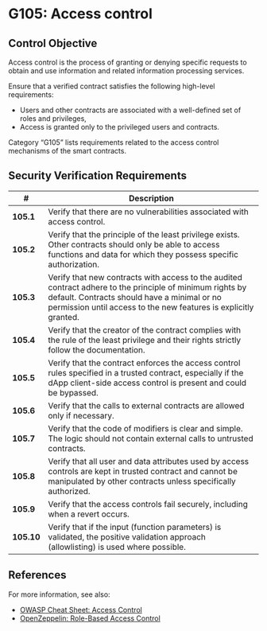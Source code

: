 # G105: Access control

## Control Objective

Access control is the process of granting or denying specific requests to obtain and use information and related information processing services.

Ensure that a verified contract satisfies the following high-level requirements:
* Users and other contracts are associated with a well-defined set of roles and privileges,
* Access is granted only to the privileged users and contracts.

Category “G105” lists requirements related to the access control mechanisms of the smart contracts.

## Security Verification Requirements

| # | Description |
| --- | --- |
| **105.1** | Verify that there are no vulnerabilities associated with access control. | 
| **105.2** | Verify that the principle of the least privilege exists. Other contracts should only be able to access functions and data for which they possess specific authorization. | 
| **105.3** | Verify that new contracts with access to the audited contract adhere to the principle of minimum rights by default. Contracts should have a minimal or no permission until access to the new features is explicitly granted. | 
| **105.4** | Verify that the creator of the contract complies with the rule of the least privilege and their rights strictly follow the documentation. |
| **105.5** | Verify that the contract enforces the access control rules specified in a trusted contract, especially if the dApp client-side access control is present and could be bypassed. | 
| **105.6** | Verify that the calls to external contracts are allowed only if necessary. | 
| **105.7** | Verify that the code of modifiers is clear and simple. The logic should not contain external calls to untrusted contracts. | 
| **105.8** | Verify that all user and data attributes used by access controls are kept in trusted contract and cannot be manipulated by other contracts unless specifically authorized. | 
| **105.9** | Verify that the access controls fail securely, including when a revert occurs. | 
| **105.10** | Verify that if the input (function parameters) is validated, the positive validation approach (allowlisting) is used where possible. | 

## References

For more information, see also:

* [OWASP Cheat Sheet: Access Control](https://github.com/OWASP/CheatSheetSeries/blob/master/cheatsheets/Access_Control_Cheat_Sheet.md)
* [OpenZeppelin: Role-Based Access Control](https://github.com/OpenZeppelin/openzeppelin-solidity/blob/852e11c2dbb19a4000decacf1840f5e4c29c5543/docs/access-control.md#role-based-access-control)
